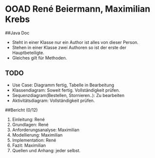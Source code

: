 # OOAD René Beiermann, Maximilian Krebs

##Java Doc
- Steht in einer Klasse nur ein Author ist alles von dieser Person.
- Stehen in einer Klasse zwei Authoren so ist der erste der Hauptbeteiligte.
- Gleiches gilt für Methoden.

## TODO
- Use Case: Diagramm fertig, Tabelle in Bearbeitung
- Klassendiagram: Soweit fertig. Vollständigkeit prüfen.
- Sequenzdiagram(Bestellen, Stornieren..): Zu bearbeiten
- Aktivitätsdiagram: Vollständigkeit prüfen.

##Bericht (0/12)
1. Einleitung: René
2. Grundlagen: René
3. Anforderungsanalyse: Maximilian
4. Modellierung: Maximilian
5. Implementation: René
6. Fazit: Maximilian
7. Quellen und Anhang: jeder selbst. 




    

